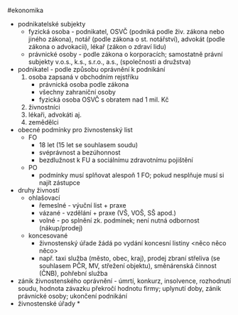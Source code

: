 #ekonomika 
* podnikatelské subjekty
	* fyzická osoba - podnikatel, OSVČ (podniká podle živ. zákona nebo jiného zákona), notář (podle zákona o st. notářství), advokát (podle zákona o advokacii), lékař (zákon o zdraví lidu)
	* právnické osoby - podle zákona o korporacích; samostatně právní subjekty v.o.s., k.s., s.r.o., a.s., (společnosti a družstva)
* podnikatel - podle způsobu oprávnění k podnikání
	1) osoba zapsaná v obchodním rejstříku
		* právnická osoba podle zákona
		* všechny zahraniční osoby
		* fyzická osoba OSVČ s obratem nad 1 mil. Kč
	2) živnostníci
	3) lékaři, advokáti aj.
	4) zemědělci
* obecné podmínky pro živnostenský list
	* FO
		* 18 let (15 let se souhlasem soudu)
		* svéprávnost a bezúhonnost
		* bezdlužnost k FU a sociálnímu zdravotnímu pojištění
	* PO
		* podmínky musí splňovat alespoň 1 FO; pokud nesplňuje musí si najít zástupce
* druhy živností
	* ohlašovací
		* řemeslné - výuční list + praxe
		* vázané - vzdělání + praxe (VŠ, VOŠ, SŠ apod.)
		* volné - po splnění zk. podmínek; není nutná odbornost (nákup/prodej)
	* koncesované
		* živnostenský úřade žádá po vydání koncesní listiny <něco něco něco>
		* např. taxi služba (město, obec, kraj), prodej zbraní střeliva (se souhlasem PČR, MV, střežení objektu), směnárenská činnost (ČNB), pohřební služba
* zánik živnostenského oprávnění - úmrtí, konkurz, insolvence, rozhodnutí soudu, hodnota závazku překročí hodnotu firmy; uplynutí doby, zánik právnické osoby; ukončení podnikání
* živnostenské úřady
	* 